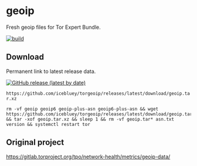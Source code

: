 # geoip

Fresh geoip files for Tor Expert Bundle.

[![build](https://github.com/icebluey/torgeoip/actions/workflows/ci.yml/badge.svg)](https://github.com/icebluey/torgeoip/actions/workflows/ci.yml)

## Download

Permanent link to latest release data.

[![GitHub release (latest by date)](https://img.shields.io/github/v/release/icebluey/torgeoip?style=flat)](https://github.com/icebluey/torgeoip/releases)

`https://github.com/icebluey/torgeoip/releases/latest/download/geoip.tar.xz`
```
rm -vf geoip geoip6 geoip-plus-asn geoip6-plus-asn && wget https://github.com/icebluey/torgeoip/releases/latest/download/geoip.tar.xz && tar -xof geoip.tar.xz && sleep 1 && rm -vf geoip.tar* asn.txt version && systemctl restart tor
```

## Original project

https://gitlab.torproject.org/tpo/network-health/metrics/geoip-data/
